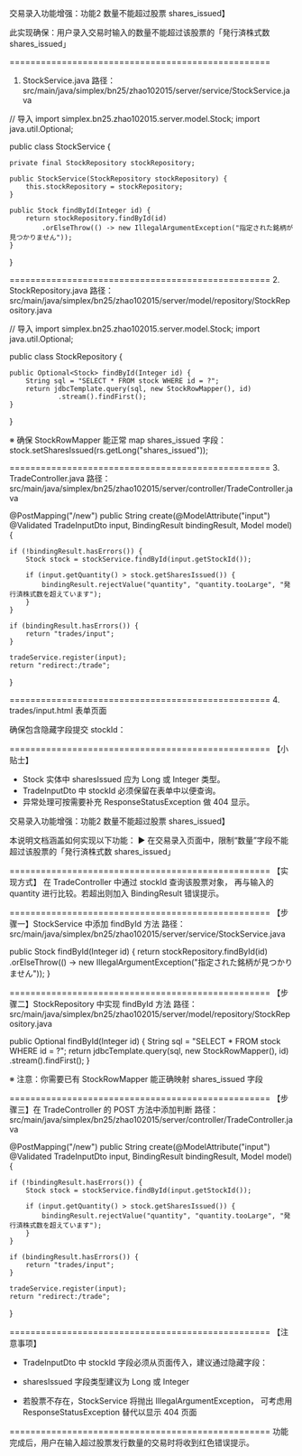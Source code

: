 交易录入功能增强：功能2 数量不能超过股票 shares_issued】

此实现确保：用户录入交易时输入的数量不能超过该股票的「発行済株式数 shares_issued」

==================================================
1. StockService.java
路径：src/main/java/simplex/bn25/zhao102015/server/service/StockService.java

// 导入
import simplex.bn25.zhao102015.server.model.Stock;
import java.util.Optional;

public class StockService {

    private final StockRepository stockRepository;

    public StockService(StockRepository stockRepository) {
        this.stockRepository = stockRepository;
    }

    public Stock findById(Integer id) {
        return stockRepository.findById(id)
            .orElseThrow(() -> new IllegalArgumentException("指定された銘柄が見つかりません"));
    }
}

==================================================
2. StockRepository.java
路径：src/main/java/simplex/bn25/zhao102015/server/model/repository/StockRepository.java

// 导入
import simplex.bn25.zhao102015.server.model.Stock;
import java.util.Optional;

public class StockRepository {

    public Optional<Stock> findById(Integer id) {
        String sql = "SELECT * FROM stock WHERE id = ?";
        return jdbcTemplate.query(sql, new StockRowMapper(), id)
                .stream().findFirst();
    }
}

※ 确保 StockRowMapper 能正常 map shares_issued 字段：
stock.setSharesIssued(rs.getLong("shares_issued"));

==================================================
3. TradeController.java
路径：src/main/java/simplex/bn25/zhao102015/server/controller/TradeController.java

@PostMapping("/new")
public String create(@ModelAttribute("input") @Validated TradeInputDto input,
                     BindingResult bindingResult,
                     Model model) {

    if (!bindingResult.hasErrors()) {
        Stock stock = stockService.findById(input.getStockId());

        if (input.getQuantity() > stock.getSharesIssued()) {
            bindingResult.rejectValue("quantity", "quantity.tooLarge", "発行済株式数を超えています");
        }
    }

    if (bindingResult.hasErrors()) {
        return "trades/input";
    }

    tradeService.register(input);
    return "redirect:/trade";
}

==================================================
4. trades/input.html 表单页面

确保包含隐藏字段提交 stockId：
<input type="hidden" th:field="*{stockId}" />

==================================================
【小贴士】
- Stock 实体中 sharesIssued 应为 Long 或 Integer 类型。
- TradeInputDto 中 stockId 必须保留在表单中以便查询。
- 异常处理可按需要补充 ResponseStatusException 做 404 显示。




交易录入功能增强：功能2 数量不能超过股票 shares_issued】

本说明文档涵盖如何实现以下功能：
▶ 在交易录入页面中，限制“数量”字段不能超过该股票的「発行済株式数 shares_issued」

==================================================
【实现方式】
在 TradeController 中通过 stockId 查询该股票对象，
再与输入的 quantity 进行比较。若超出则加入 BindingResult 错误提示。

==================================================
【步骤一】StockService 中添加 findById 方法
路径：src/main/java/simplex/bn25/zhao102015/server/service/StockService.java

public Stock findById(Integer id) {
    return stockRepository.findById(id)
        .orElseThrow(() -> new IllegalArgumentException("指定された銘柄が見つかりません"));
}

==================================================
【步骤二】StockRepository 中实现 findById 方法
路径：src/main/java/simplex/bn25/zhao102015/server/model/repository/StockRepository.java

public Optional<Stock> findById(Integer id) {
    String sql = "SELECT * FROM stock WHERE id = ?";
    return jdbcTemplate.query(sql, new StockRowMapper(), id)
            .stream().findFirst();
}

※ 注意：你需要已有 StockRowMapper 能正确映射 shares_issued 字段

==================================================
【步骤三】在 TradeController 的 POST 方法中添加判断
路径：src/main/java/simplex/bn25/zhao102015/server/controller/TradeController.java

@PostMapping("/new")
public String create(@ModelAttribute("input") @Validated TradeInputDto input,
                     BindingResult bindingResult, Model model) {

    if (!bindingResult.hasErrors()) {
        Stock stock = stockService.findById(input.getStockId());

        if (input.getQuantity() > stock.getSharesIssued()) {
            bindingResult.rejectValue("quantity", "quantity.tooLarge", "発行済株式数を超えています");
        }
    }

    if (bindingResult.hasErrors()) {
        return "trades/input";
    }

    tradeService.register(input);
    return "redirect:/trade";
}

==================================================
【注意事项】
- TradeInputDto 中 stockId 字段必须从页面传入，建议通过隐藏字段：
  <input type="hidden" th:field="*{stockId}"/>

- sharesIssued 字段类型建议为 Long 或 Integer

- 若股票不存在，StockService 将抛出 IllegalArgumentException，
  可考虑用 ResponseStatusException 替代以显示 404 页面

==================================================
功能完成后，用户在输入超过股票发行数量的交易时将收到红色错误提示。
